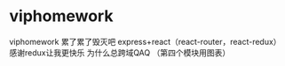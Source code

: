 # viphomework
viphomework
累了累了毁灭吧
express+react（react-router，react-redux）
感谢redux让我更快乐
为什么总跨域QAQ
（第四个模块用图表）
